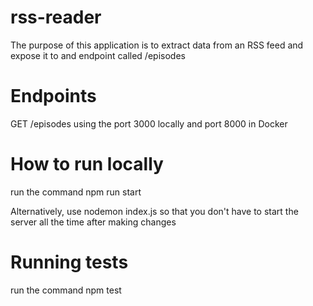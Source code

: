 # rss-reader

The purpose of this application is to extract data from an RSS feed and expose it to and endpoint called /episodes

# Endpoints

GET /episodes using the port 3000 locally and port 8000 in Docker

# How to run locally
run the command npm run start

Alternatively, use nodemon index.js so that you don't have to start the server all the time after making changes

# Running tests
run the command npm test
